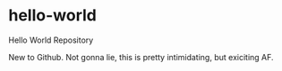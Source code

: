 # hello-world
Hello World Repository

New to Github. Not gonna lie, this is pretty intimidating, but exiciting AF.
